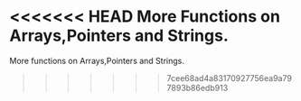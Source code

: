 <<<<<<< HEAD
More Functions on Arrays,Pointers and Strings.
=======
More functions on Arrays,Pointers and Strings.
>>>>>>> 7cee68ad4a83170927756ea9a797893b86edb913
